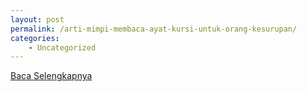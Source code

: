 ```yaml
---
layout: post
permalink: /arti-mimpi-membaca-ayat-kursi-untuk-orang-kesurupan/
categories:
    - Uncategorized
---
```


[Baca Selengkapnya](/08)